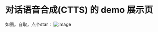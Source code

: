 # 对话语音合成(CTTS) 的 demo 展示页

如图，自取，点个star：
![image](https://github.com/code-manba/CTTS_demo_web/assets/57063392/18b5e88b-06bd-4547-ba02-49bbfcab412c)
